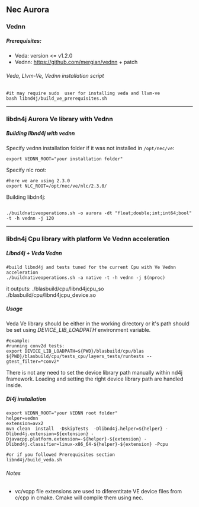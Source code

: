 
## Nec Aurora


### Vednn


##### Prerequisites:

- Veda: version <=  v1.2.0
- Vednn:  https://github.com/mergian/vednn + patch

###### Veda, Llvm-Ve, Vednn installation script

```
#it may require sudo  user for installing veda and llvm-ve
bash libnd4j/build_ve_prerequisites.sh
```

---------------------


### libdn4j  Aurora Ve library with Vednn

##### Building libnd4j with vednn

Specify vednn installation folder if it was not installed in ```/opt/nec/ve```:
```
export VEDNN_ROOT="your installation folder"
```
Specify nlc root:
```
#here we are using 2.3.0
export NLC_ROOT=/opt/nec/ve/nlc/2.3.0/
```
Building libdn4j:
```

./buildnativeoperations.sh -o aurora -dt "float;double;int;int64;bool" -t -h vednn -j 120
```

---------------------

### libdn4j Cpu library with platform  Ve  Vednn acceleration

##### Libnd4j + Veda Vednn

```
#build libnd4j and tests tuned for the current Cpu with Ve Vednn acceleration
./buildnativeoperations.sh -a native -t -h vednn -j $(nproc)
```
it outputs:
./blasbuild/cpu/libnd4jcpu_so
./blasbuild/cpu/libnd4jcpu_device.so

##### Usage
Veda Ve library should be either in the working directory or it's path should be set using *DEVICE_LIB_LOADPATH* environment variable.
```
#example:
#running conv2d tests:
export DEVICE_LIB_LOADPATH=${PWD}/blasbuild/cpu/blas
${PWD}/blasbuild/cpu/tests_cpu/layers_tests/runtests --gtest_filter=*conv2*
```

There is not any need to set the device library path manually within nd4j framework. Loading and setting the right device library path are handled inside.

##### Dl4j installation
```
export VEDNN_ROOT="your VEDNN root folder"
helper=vednn
extension=avx2
mvn clean  install  -DskipTests  -Dlibnd4j.helper=${helper} -Dlibnd4j.extension=${extension} -Djavacpp.platform.extension=-${helper}-${extension} -Dlibnd4j.classifier=linux-x86_64-${helper}-${extension} -Pcpu

#or if you followed Prerequisites section
libnd4j/build_veda.sh

```
###### Notes
   - vc/vcpp file extensions are used to diferentitate VE device files from c/cpp in cmake. Cmake will compile them using nec.

